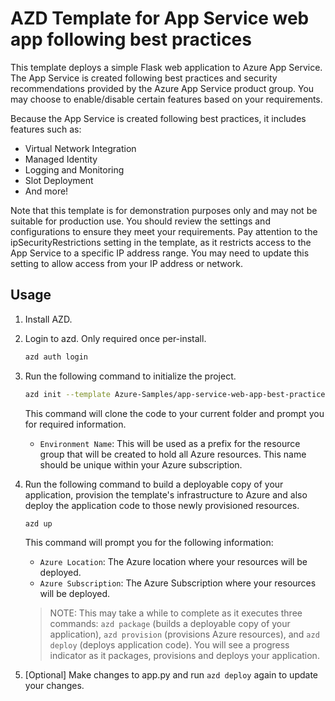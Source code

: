 # AZD Template for App Service web app following best practices

This template deploys a simple Flask web application to Azure App Service. The App Service is created following best practices and security recommendations provided by the Azure App Service product group. You may choose to enable/disable certain features based on your requirements.

Because the App Service is created following best practices, it includes features such as:

- Virtual Network Integration
- Managed Identity
- Logging and Monitoring
- Slot Deployment
- And more!

Note that this template is for demonstration purposes only and may not be suitable for production use. You should review the settings and configurations to ensure they meet your requirements. Pay attention to the ipSecurityRestrictions setting in the template, as it restricts access to the App Service to a specific IP address range. You may need to update this setting to allow access from your IP address or network.

## Usage

1. Install AZD.
1. Login to azd. Only required once per-install.

    ```bash
    azd auth login
    ```

1. Run the following command to initialize the project.

    ```bash
    azd init --template Azure-Samples/app-service-web-app-best-practice
    ```

    This command will clone the code to your current folder and prompt you for required information.
    - `Environment Name`: This will be used as a prefix for the resource group that will be created to hold all Azure resources. This name should be unique within your Azure subscription.
1. Run the following command to build a deployable copy of your application, provision the template's infrastructure to Azure and also deploy the application code to those newly provisioned resources.

    ```bash
    azd up
    ```

    This command will prompt you for the following information:
    - `Azure Location`: The Azure location where your resources will be deployed.
    - `Azure Subscription`: The Azure Subscription where your resources will be deployed.
    > NOTE: This may take a while to complete as it executes three commands: `azd package` (builds a deployable copy of your application), `azd provision` (provisions Azure resources), and `azd deploy` (deploys application code). You will see a progress indicator as it packages, provisions and deploys your application.
1. [Optional] Make changes to app.py and run `azd deploy` again to update your changes.

